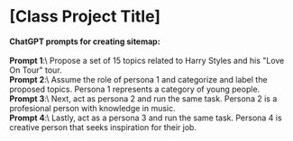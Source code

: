# [Class Project Title]
**ChatGPT prompts for creating sitemap:**\
\
**Prompt 1**:\ 
Propose a set of 15 topics related to Harry Styles and his "Love On Tour" tour.
\
**Prompt 2**:\ 
Assume the role of persona 1 and categorize and label the proposed topics. Persona 1 represents a category of young people.
\
**Prompt 3**:\ 
Next, act as persona 2 and run the same task. Persona 2 is a profesional person with knowledge in music.
\
**Prompt 4**:\ 
Lastly, act as a persona 3 and run the same task. Persona 4 is creative person that seeks inspiration for their job.
